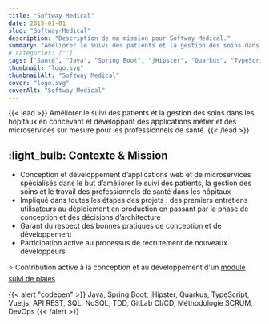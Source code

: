 ```yaml
---
title: "Softway Medical"
date: 2015-01-01
slug: "Softway-Medical"
description: "Description de ma mission pour Softway Medical."
summary: "Améliorer le suivi des patients et la gestion des soins dans les hôpitaux en concevant et développant des applications métier et des microservices sur mesure pour les professionnels de santé."
# categories: [""]
tags: ["Santé", "Java", "Spring Boot", "jHipster", "Quarkus", "TypeScript", "Vue.js", "API REST", "SQL", "NoSQL", "TDD", "GitLab CI/CD", "Méthodologie SCRUM", "DevOps"]
thumbnail: "logo.svg"
thumbnailAlt: "Softway Medical"
cover: "logo.svg"
coverAlt: "Softway Medical"
---
```


{{< lead >}}
Améliorer le suivi des patients et la gestion des soins dans les hôpitaux en concevant et développant des applications métier et des microservices sur mesure pour les professionnels de santé.
{{< /lead >}}

## :light_bulb: Contexte & Mission

* Conception et développement d’applications web et de microservices spécialisés dans le but d’améliorer
le suivi des patients, la gestion des soins et le travail des professionnels de santé dans les hôpitaux
* Impliqué dans toutes les étapes des projets : des premiers entretiens utilisateurs au déploiement en production
en passant par la phase de conception et des décisions d’architecture
* Garant du respect des bonnes pratiques de conception et de développement
* Participation active au processus de recrutement de nouveaux développeurs

:star: Contribution active à la conception et au développement d'un
[module suivi de plaies](https://www.softwaymedical.fr/temoignage/module-suivi-de-plaies-centre-richelieu)

{{< alert "codepen" >}}
Java, Spring Boot, jHipster, Quarkus, TypeScript, Vue.js, API REST, SQL, NoSQL, TDD, GitLab CI/CD, Méthodologie SCRUM, DevOps
{{< /alert >}}